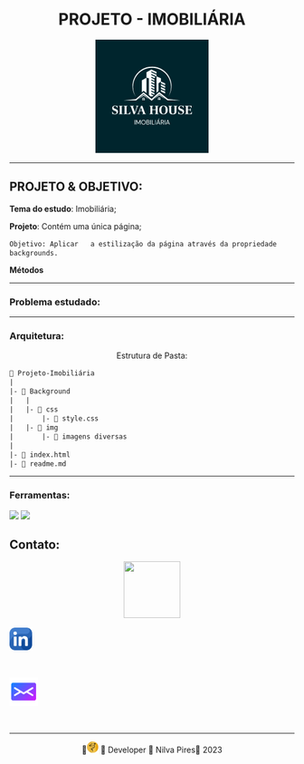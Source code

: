 # <center>PROJETO - IMOBILIÁRIA</center>

<div style="text-align: center">

![logo](./img/logo.png)

</div>

---
## PROJETO & OBJETIVO:

__Tema do estudo__: Imobiliária;

__Projeto__:  Contém uma única página;

    Objetivo: Aplicar   a estilização da página através da propriedade backgrounds.


__Métodos__


---
### Problema estudado:


---
### Arquitetura:

<center>Estrutura de Pasta:</center>


    📁 Projeto-Imobiliária
    |
    |- 📁 Background
    |   |
    |   |- 📁 css
    |       |- 📑 style.css
    |   |- 📁 img
    |       |- 📑 imagens diversas
    |
    |- 📑 index.html
    |- 📑 readme.md
---

### Ferramentas:
 ![](https://img.shields.io/badge/HTML-239120?style=for-the-badge&logo=html5&logoColor=white)
![](https://img.shields.io/badge/CSS-239120?&style=for-the-badge&logo=css3&logoColor=white)  
## Contato:



<center><img src="https://gifmania.com.br/wp-content/uploads/2020/12/fala_comigo.gif" width="100px" height="100px"></center>


<widht><a href="https://www.linkedin.com/in/nilva-pires" target="_blank">
<img text-align="left"  src="img/linkedin.png" alt="linkedin" width="40px" height="40px"></a></widht>  

<br>


 <left><a href="mailto:piresnilva@gmail.com" target="_blank">
<img text-align="right" src="img/email.png" alt="e-mail"  width="50px" height="50px"></a>  </left>

<br>  

___

<center>🔸<img src="img/mpnf.png" width="20px" height="20px"> 🔸 Developer 🔸 Nilva Pires🔸 2023</center>


